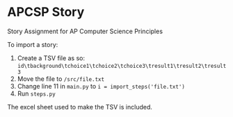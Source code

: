 # APCSP Story
Story Assignment for AP Computer Science Principles

To import a story:

1. Create a TSV file as so:
`id\tbackground\tchoice1\tchoice2\tchoice3\tresult1\tresult2\tresult3`
2. Move the file to `/src/file.txt`
3. Change line 11 in `main.py` to `i = import_steps('file.txt')`
4. Run `steps.py`

The excel sheet used to make the TSV is included.